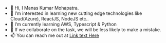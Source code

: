 - 👋 Hi, I Manas Kumar Mohapatra.
- 👀 I’m interested in learning new cutting edge technologies like Cloud(Azure), ReactJS, NodeJS etc..
- 🌱 I’m currently learning AWS, Typescript & Python
- 💞️ If we collaborate on the task, we will be less likely to make a mistake.
- 📫 You can reach me out at [Link text Here](https://link-url-here.org) 

<!---
manaskumarm/manaskumarm is a ✨ special ✨ repository because its `README.md` (this file) appears on your GitHub profile.
You can click the Preview link to take a look at your changes.
--->
